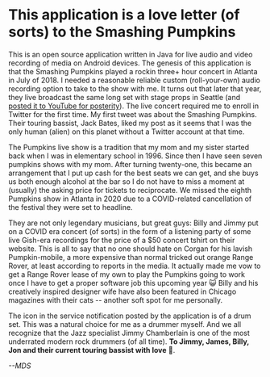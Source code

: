 # This application is a love letter (of sorts) to the Smashing Pumpkins

This is an open source application written in Java for live audio and video recording of media on Android devices. 
The genesis of this application is that the Smashing Pumpkins played a rockin three+ hour concert in Atlanta in July of 2018. 
I needed a reasonable reliable custom (roll-your-own) audio recording option to take to the show with me. 
It turns out that later that year, they live broadcast the same long set with stage props in Seattle 
(and [posted it to YouTube for posterity](https://youtu.be/9czpVjVL1wM)). 
The live concert required me to enroll in Twitter for the first time. My first tweet was about the 
Smashing Pumpkins. Their touring bassist, Jack Bates, liked my post as it seems that I was the only 
human (alien) on this planet without a Twitter account at that time. 

The Pumpkins live show is a tradition that my mom and my sister started back when I was in elementary 
school in 1996. Since then I have seen seven pumpkins shows with my mom. After turning twenty-one, this 
became an arrangement that I put up cash for the best seats we can get, and she buys us both enough 
alcohol at the bar so I do not have to miss a moment at (usually) the asking price for tickets to reciprocate. 
We missed the eighth Pumpkins show in Atlanta in 2020 due to a COVID-related cancellation of the festival they were 
set to headline. 

They are not only legendary musicians, but great guys: Billy and Jimmy put on a 
COVID era concert (of sorts) in the form of a listening party of some live Gish-era recordings for the 
price of a $50 concert tshirt on their website. 
This is all to say that no one should hate on Corgan for his lavish Pumpkin-mobile, a more expensive 
than normal tricked out orange Range Rover, at least according to reports in the media. It actually 
made me vow to get a Range Rover lease of my own to play the Pumpkins going to work once I have to 
get a proper software job this upcoming year 😺 Billy and his creatively inspired designer wife have also 
been featured in Chicago magazines with their cats -- another soft spot for me personally. 

The icon in the service notification posted by the application is of a drum set. This was a natural choice 
for me as a drummer myself. And we all recognize that the Jazz specialist Jimmy Chamberlain is one of the 
most underrated modern rock drummers (of all time). 
**To Jimmy, James, Billy, Jon and their current touring bassist with love** 💝. 

*--MDS*
